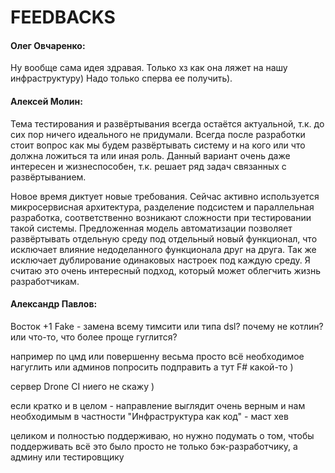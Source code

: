 # FEEDBACKS

#### Олег Овчаренко:

Ну вообще сама идея здравая. Только хз как она ляжет на нашу инфраструктуру) Надо только сперва ее получить).

#### Алексей Молин:

Тема тестирования и развёртывания всегда остаётся актуальной, т.к. до сих пор ничего идеального не придумали. Всегда после разработки стоит вопрос как мы будем развёртывать систему и на кого или что должна ложиться та или иная роль. Данный вариант очень даже интересен и жизнеспособен, т.к. решает ряд задач связанных с развёртыванием. 

Новое время диктует новые требования. Сейчас активно используется микросервисная архитектура, разделение подсистем и параллельная разработка, соответственно возникают сложности при тестировании такой системы. Предложенная модель автоматизации позволяет развёртывать отдельную среду под отдельный новый функционал, что исключает влияние недоделанного функционала друг на друга. Так же исключает дублирование одинаковых настроек под каждую среду. Я считаю это очень интересный подход, который может облегчить жизнь разработчикам.

#### Александр Павлов:

Восток +1
Fake - замена всему тимсити или типа dsl?
почему не котлин?
или что-то, что более проще гуглится?

например по цмд или повершенну весьма просто всё необходимое нагуглить или админов попросить подправить
а тут F# какой-то )

сервер Drone CI ниего не скажу )

если кратко и в целом - направление выглядит очень верным и нам необходимым
в частности "Инфраструктура как код" - маст хев

целиком и полностью поддерживаю, но нужно подумать о том, чтобы поддерживать всё это было просто не только бэк-разработчику, а админу или тестировщику




